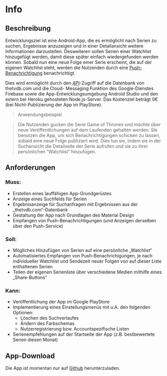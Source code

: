 # Info

## Beschreibung

Entwicklungsziel ist eine Android-App, die es ermöglicht nach Serien zu suchen, Ergebnisse 
anzuzeigen und in einer Detailansicht weitere Informationen darzustellen. Desweiteren sollen Serien einer Watchlist hinzugefügt werden, damit diese später einfach wiedergefunden werden können. Sobald nun eine 
neue Folge einer Serie erscheint, die auf der eigenen Watchlist steht, werden die Nutzenden durch eine [Push-Benachrichtigung](android.md#Notifications) benachrichtigt.

Dies wird ermöglicht durch den [API](api.md#API)-Zugriff auf die Datenbank von thetvdb.com und die Cloud-
Messaging Funktion des Google-Dienstes Firebase sowie die App-Entwicklungsumgebung Android 
Studio und den extern bei Heroku gehosteten Node.js-Server.
Das Kostenziel beträgt 0€ (bei Nicht-Publizierung der App im PlayStore).

>Anwendungsbeispiel

>Die Nutzenden gucken die Serie Game of Thrones und möchte über neue Veröffentlichungen auf dem Laufenden gehalten werden. Sie benutzen die App, um sich Benachrichtigungen schicken zu lassen, sobald eine neue Folge publiziert wird. Dies tun sie, indem sie in der Suchansicht die Detailseite der Serie aufrufen und sie zu ihrer persönlichen "Watchlist" hinzufügen.


## Anforderungen

### Muss:
* Erstellen eines lauffähigen App-Grundgerüstes
* Anzeige eines Suchfelds für Serien
* Ergebnisanzeige für Suchanfragen mit Ergebnissen aus der „thetvdb.com“-Datenbank
* Gestaltung der App nach Grundlagen des Material Design
* Empfangen von Push-Benachrichtigungen (und Anzeigen derselben über den Push-Service)

### Soll:
* Mögliches Hinzufügen von Serien auf eine persönliche „Watchlist“
* Automatisiertes Empfangen von Push-Benachrichigungen, je nach individueller Watchlist und Sendezeit neuer Folgen von auf dieser Liste enthaltenen Serien
* Teilen der eigenen Serienliste über verschiedene Medien mithilfe eines „Share-Buttons“


### Kann:
* Veröffentlichung der App im Google PlayStore
* Implementierung eines Einstellungsmenüs mit u.A. den folgenden Optionen:
    * Löschen des Suchverlaufes
    * Ändern des Farbschemas
    * Nutzerregistrierung bzw. Accountspezifische Listen
* Serienempfehlungen auf der Startseite der App (z.B. bestbewertete Serien diesen Monat)


## App-Download

Die App ist momentan nur auf [Github](https://github.com/TVSeriesApp/TheTVSeriesApp/releases/) herunterzuladen.
